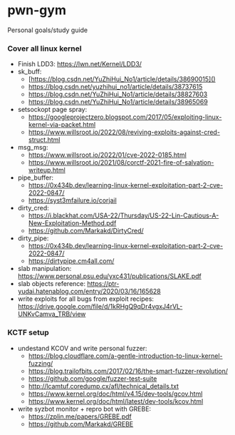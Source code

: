 # pwn-gym
Personal goals/study guide

### Cover all linux kernel
- Finish LDD3: https://lwn.net/Kernel/LDD3/
- sk_buff:
  - [https://blog.csdn.net/YuZhiHui_No1/article/details/38690015]()
  - https://blog.csdn.net/yuzhihui_no1/article/details/38737615
  - https://blog.csdn.net/YuZhiHui_No1/article/details/38827603
  - https://blog.csdn.net/YuZhiHui_No1/article/details/38965069
- setsockopt page spray:
  - https://googleprojectzero.blogspot.com/2017/05/exploiting-linux-kernel-via-packet.html
  - https://www.willsroot.io/2022/08/reviving-exploits-against-cred-struct.html
- msg_msg:
  - https://www.willsroot.io/2022/01/cve-2022-0185.html
  - https://www.willsroot.io/2021/08/corctf-2021-fire-of-salvation-writeup.html
- pipe_buffer:
  - https://0x434b.dev/learning-linux-kernel-exploitation-part-2-cve-2022-0847/
  - https://syst3mfailure.io/corjail
- dirty_cred:
  - https://i.blackhat.com/USA-22/Thursday/US-22-Lin-Cautious-A-New-Exploitation-Method.pdf
  - https://github.com/Markakd/DirtyCred/
- dirty_pipe:
  - https://0x434b.dev/learning-linux-kernel-exploitation-part-2-cve-2022-0847/
  - https://dirtypipe.cm4all.com/
- slab manipulation: https://www.personal.psu.edu/yxc431/publications/SLAKE.pdf
- slab objects reference: https://ptr-yudai.hatenablog.com/entry/2020/03/16/165628
- write exploits for all bugs from exploit recipes: https://drive.google.com/file/d/1kRHgQ9qDr4vgxJ4rVL-UNKvCamva_TRB/view

### KCTF setup
- undestand KCOV and write personal fuzzer:
  - https://blog.cloudflare.com/a-gentle-introduction-to-linux-kernel-fuzzing/
  - https://blog.trailofbits.com/2017/02/16/the-smart-fuzzer-revolution/
  - https://github.com/google/fuzzer-test-suite
  - http://lcamtuf.coredump.cx/afl/technical_details.txt
  - https://www.kernel.org/doc/html/v4.15/dev-tools/gcov.html
  - https://www.kernel.org/doc/html/latest/dev-tools/kcov.html
- write syzbot monitor + repro bot with GREBE:
  - https://zplin.me/papers/GREBE.pdf
  - https://github.com/Markakd/GREBE
